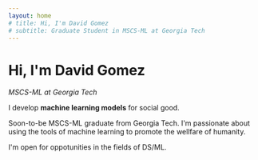 ```yaml
---
layout: home
# title: Hi, I'm David Gomez
# subtitle: Graduate Student in MSCS-ML at Georgia Tech
---
```


# Hi, I'm David Gomez
*MSCS-ML at Georgia Tech*


I develop **machine learning models** for social good. 

Soon-to-be MSCS-ML graduate from Georgia Tech. I'm passionate about using the tools of machine learning to promote the wellfare of humanity. 

I'm open for oppotunities in the fields of DS/ML.

